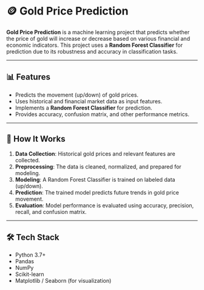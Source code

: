 # 🪙 Gold Price Prediction

**Gold Price Prediction** is a machine learning project that predicts whether the price of gold will increase or decrease based on various financial and economic indicators. This project uses a **Random Forest Classifier** for prediction due to its robustness and accuracy in classification tasks.

---

## 📊 Features

- Predicts the movement (up/down) of gold prices.
- Uses historical and financial market data as input features.
- Implements a **Random Forest Classifier** for prediction.
- Provides accuracy, confusion matrix, and other performance metrics.

---

## 🧠 How It Works

1. **Data Collection**: Historical gold prices and relevant features are collected.
2. **Preprocessing**: The data is cleaned, normalized, and prepared for modeling.
3. **Modeling**: A Random Forest Classifier is trained on labeled data (up/down).
4. **Prediction**: The trained model predicts future trends in gold price movement.
5. **Evaluation**: Model performance is evaluated using accuracy, precision, recall, and confusion matrix.

---

## 🛠️ Tech Stack

- Python 3.7+
- Pandas
- NumPy
- Scikit-learn
- Matplotlib / Seaborn (for visualization)

